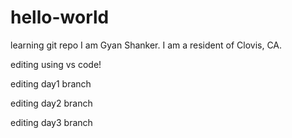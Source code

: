 # hello-world
learning git repo
I am Gyan Shanker. 
I am a resident of Clovis, CA.

editing using vs code!

editing day1 branch

editing day2 branch

editing day3 branch
